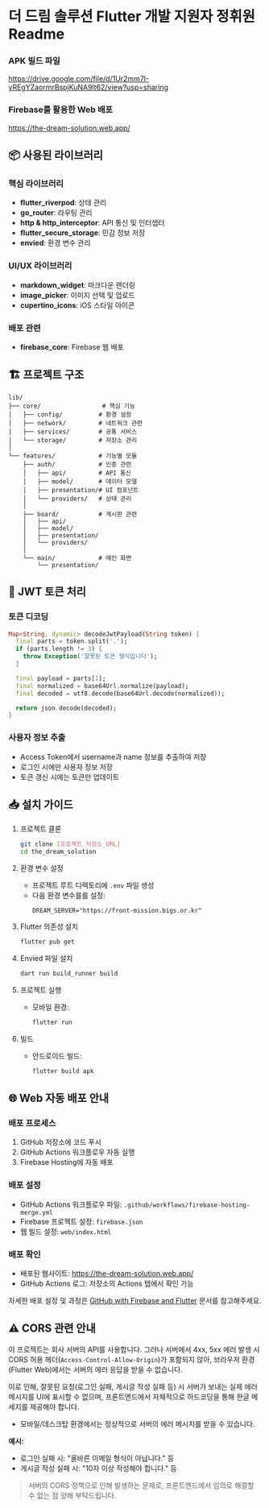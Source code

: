 # 더 드림 솔루션 Flutter 개발 지원자 정휘원 Readme

### APK 빌드 파일

https://drive.google.com/file/d/1Ur2mm7I-yREgYZaormrBspjKuNA9lt62/view?usp=sharing

### Firebase를 활용한 Web 배포

https://the-dream-solution.web.app/

## 📦 사용된 라이브러리

### 핵심 라이브러리

- **flutter_riverpod**: 상태 관리
- **go_router**: 라우팅 관리
- **http & http_interceptor**: API 통신 및 인터셉터
- **flutter_secure_storage**: 민감 정보 저장
- **envied**: 환경 변수 관리

### UI/UX 라이브러리

- **markdown_widget**: 마크다운 렌더링
- **image_picker**: 이미지 선택 및 업로드
- **cupertino_icons**: iOS 스타일 아이콘

### 배포 관련

- **firebase_core**: Firebase 웹 배포

## 🏗️ 프로젝트 구조

```
lib/
├── core/                 # 핵심 기능
│   ├── config/          # 환경 설정
│   ├── network/         # 네트워크 관련
│   ├── services/        # 공통 서비스
│   └── storage/         # 저장소 관리
│
└── features/            # 기능별 모듈
    ├── auth/            # 인증 관련
    │   ├── api/         # API 통신
    │   ├── model/       # 데이터 모델
    │   ├── presentation/# UI 컴포넌트
    │   └── providers/   # 상태 관리
    │
    ├── board/           # 게시판 관련
    │   ├── api/
    │   ├── model/
    │   ├── presentation/
    │   └── providers/
    │
    └── main/            # 메인 화면
        └── presentation/
```

## 🔐 JWT 토큰 처리

### 토큰 디코딩

```dart
Map<String, dynamic> decodeJwtPayload(String token) {
  final parts = token.split('.');
  if (parts.length != 3) {
    throw Exception('잘못된 토큰 형식입니다');
  }

  final payload = parts[1];
  final normalized = base64Url.normalize(payload);
  final decoded = utf8.decode(base64Url.decode(normalized));

  return json.decode(decoded);
}
```

### 사용자 정보 추출

- Access Token에서 username과 name 정보를 추출하여 저장
- 로그인 시에만 사용자 정보 저장
- 토큰 갱신 시에는 토큰만 업데이트

## 📥 설치 가이드

1. 프로젝트 클론

   ```bash
   git clone [프로젝트_저장소_URL]
   cd the_dream_solution
   ```

2. 환경 변수 설정

   - 프로젝트 루트 디렉토리에 `.env` 파일 생성
   - 다음 환경 변수를를 설정:
     ```
     DREAM_SERVER="https://front-mission.bigs.or.kr"
     ```

3. Flutter 의존성 설치

   ```bash
   flutter pub get
   ```

4. Envied 파일 설치

   ```bash
   dart run build_runner build
   ```

5. 프로젝트 실행

   - 모바일 환경:
     ```bash
     flutter run
     ```

6. 빌드

   - 안드로이드 빌드:
     ```bash
     flutter build apk
     ```

## 🌐 Web 자동 배포 안내

### 배포 프로세스

1. GitHub 저장소에 코드 푸시
2. GitHub Actions 워크플로우 자동 실행
3. Firebase Hosting에 자동 배포

### 배포 설정

- GitHub Actions 워크플로우 파일: `.github/workflows/firebase-hosting-merge.yml`
- Firebase 프로젝트 설정: `firebase.json`
- 웹 빌드 설정: `web/index.html`

### 배포 확인

- 배포된 웹사이트: https://the-dream-solution.web.app/
- GitHub Actions 로그: 저장소의 Actions 탭에서 확인 가능

자세한 배포 설정 및 과정은 [GitHub with Firebase and Flutter](https://magnificent-postbox-bff.notion.site/01-Github-with-Firebase-and-Flutter-19e42b921da180f88b4bc6ea9dbb0cc6) 문서를 참고해주세요.

## ⚠️ CORS 관련 안내

이 프로젝트는 회사 서버의 API를 사용합니다. 그러나 서버에서 4xx, 5xx 에러 발생 시 CORS 허용 헤더(`Access-Control-Allow-Origin`)가 포함되지 않아, 브라우저 환경(Flutter Web)에서는 서버의 에러 응답을 받을 수 없습니다.

이로 인해, 잘못된 요청(로그인 실패, 게시글 작성 실패 등) 시 서버가 보내는 실제 에러 메시지를 UI에 표시할 수 없으며, 프론트엔드에서 자체적으로 하드코딩을 통해 한글 메세지를 제공해야 합니다.

- 모바일/데스크탑 환경에서는 정상적으로 서버의 에러 메시지를 받을 수 있습니다.

**예시:**

- 로그인 실패 시: "올바른 이메일 형식이 아닙니다." 등
- 게시글 작성 실패 시: "10자 이상 작성해야 합니다." 등

> 서버의 CORS 정책으로 인해 발생하는 문제로, 프론트엔드에서 임의로 해결할 수 없는 점 양해 부탁드립니다.
